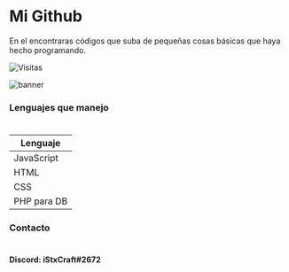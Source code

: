 #               Mi Github

En el encontraras códigos que suba de pequeñas cosas básicas que haya hecho programando. 

![Visitas](https://visitor-badge.glitch.me/badge?page_id=iStxCraft04.visitor-badge)                                  

![banner](https://i.imgur.com/kjRgLjh.jpg)

###            Lenguajes que manejo

#

Lenguaje         |
-----------------|
JavaScript       |
HTML             |
CSS              |
PHP para DB      |

                                                
###            Contacto

#

**Discord: iStxCraft#2672**


# 

